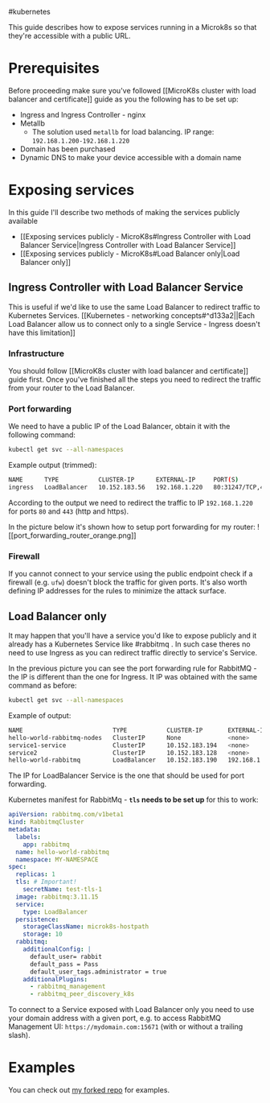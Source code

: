 #kubernetes

This guide describes how to expose services running in a Microk8s so that they're accessible with a public URL.

# Prerequisites

Before proceeding make sure you've followed [[MicroK8s cluster with load balancer and certificate]] guide as you the following has to be set up:

- Ingress and Ingress Controller - nginx
- Metallb
  - The solution used `metallb` for load balancing. IP range: `192.168.1.200-192.168.1.220`
- Domain has been purchased
- Dynamic DNS to make your device accessible with a domain name

# Exposing services

In this guide I'll describe two methods of making the services publicly available

- [[Exposing services publicly - MicroK8s#Ingress Controller with Load Balancer Service|Ingress Controller with Load Balancer Service]]
- [[Exposing services publicly - MicroK8s#Load Balancer only|Load Balancer only]]

## Ingress Controller with Load Balancer Service

This is useful if we'd like to use the same Load Balancer to redirect traffic to Kubernetes Services. [[Kubernetes - networking concepts#^d133a2||Each Load Balancer allow us to connect only to a single Service - Ingress doesn't have this limitation]]

### Infrastructure

You should follow [[MicroK8s cluster with load balancer and certificate]] guide first. Once you've finished all the steps you need to redirect the traffic from your router to the Load Balancer.

### Port forwarding

We need to have a public IP of the Load Balancer, obtain it with the following command:

```sh
kubectl get svc --all-namespaces
```

Example output (trimmed):

```sh
NAME      TYPE           CLUSTER-IP      EXTERNAL-IP     PORT(S)                      AGE
ingress   LoadBalancer   10.152.183.56   192.168.1.220   80:31247/TCP,443:32526/TCP   116m
```

According to the output we need to redirect the traffic to IP `192.168.1.220` for ports `80` and `443` (http and https).

In the picture below it's shown how to setup port forwarding for my router:
![[port_forwarding_router_orange.png]]

### Firewall

If you cannot connect to your service using the public endpoint check if a firewall (e.g. `ufw`) doesn't block the traffic for given ports. It's also worth defining IP addresses for the rules to minimize the attack surface.

## Load Balancer only

It may happen that you'll have a service you'd like to expose publicly and it already has a Kubernetes Service like #rabbitmq . In such case theres no need to use Ingress as you can redirect traffic directly to service's Service.

In the previous picture you can see the port forwarding rule for RabbitMQ - the IP is different than the one for Ingress. It IP was obtained with the same command as before:

```sh
kubectl get svc --all-namespaces
```

Example of output:

```sh
NAME                         TYPE           CLUSTER-IP       EXTERNAL-IP     PORT(S)                                                                         AGE
hello-world-rabbitmq-nodes   ClusterIP      None             <none>          4369/TCP,25672/TCP                                                              23h
service1-service             ClusterIP      10.152.183.194   <none>          80/TCP                                                                          4h41m
service2                     ClusterIP      10.152.183.128   <none>          80/TCP                                                                          3h45m
hello-world-rabbitmq         LoadBalancer   10.152.183.190   192.168.1.200   5672:30402/TCP,15672:32403/TCP,5671:31958/TCP,15671:30123/TCP,15691:32130/TCP   23h
```

The IP for LoadBalancer Service is the one that should be used for port forwarding.

Kubernetes manifest for RabbitMq - **`tls` needs to be set up** for this to work:

```yaml
apiVersion: rabbitmq.com/v1beta1
kind: RabbitmqCluster
metadata:
  labels:
    app: rabbitmq
  name: hello-world-rabbitmq
  namespace: MY-NAMESPACE
spec:
  replicas: 1
  tls: # Important!
    secretName: test-tls-1
  image: rabbitmq:3.11.15
  service:
    type: LoadBalancer
  persistence:
    storageClassName: microk8s-hostpath
    storage: 10
  rabbitmq:
    additionalConfig: |
      default_user= rabbit
      default_pass = Pass
      default_user_tags.administrator = true
    additionalPlugins:
      - rabbitmq_management
      - rabbitmq_peer_discovery_k8s
```

To connect to a Service exposed with Load Balancer only you need to use your domain address with a given port, e.g. to access RabbitMQ Management UI: `https://mydomain.com:15671` (with or without a trailing slash).

# Examples

You can check out [my forked repo](https://github.com/L-mydomain/hellocontainers-arm) for examples.
